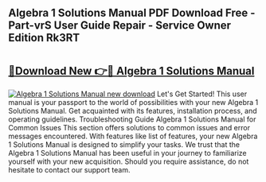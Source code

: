 ## Algebra 1 Solutions Manual PDF Download Free - Part-vrS User Guide Repair - Service Owner Edition Rk3RT

# <h2><a href="http://bc30906.oget.top/?id=Algebra+1+Solutions+Manual">🔗Download New 👉🔴 Algebra 1 Solutions Manual</a></h2>

[![Algebra 1 Solutions Manual new download](https://i.imgur.com/5g1atiW.png)](http://bc30906.oget.top/?id=Algebra+1+Solutions+Manual)
Let's Get Started! This user manual is your passport to the world of possibilities with your new Algebra 1 Solutions Manual. Get acquainted with its features, installation process, and operating guidelines. Troubleshooting Guide Algebra 1 Solutions Manual for Common Issues This section offers solutions to common issues and error messages encountered. With features like list of features, your new Algebra 1 Solutions Manual is designed to simplify your tasks. We trust that the Algebra 1 Solutions Manual has been useful in your journey to familiarize yourself with your new acquisition. Should you require assistance, do not hesitate to contact our support team.

